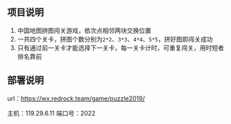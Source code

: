 ## 项目说明

1. 中国地图拼图闯关游戏，依次点相邻两块交换位置
2. 一共四个关卡，拼图个数分别为`2*2`、`3*3`、`4*4`、`5*5`，拼好图即闯关成功
3. 只有通过前一关卡才能选择下一关卡，每一关卡计时，可重复闯关，用时短者排名靠前

## 部署说明

url：https://wx.redrock.team/game/puzzle2019/

主机：119.29.6.11
端口号：2022

